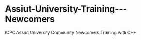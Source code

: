 # Assiut-University-Training---Newcomers
ICPC Assiut University Community Newcomers Training with C++
